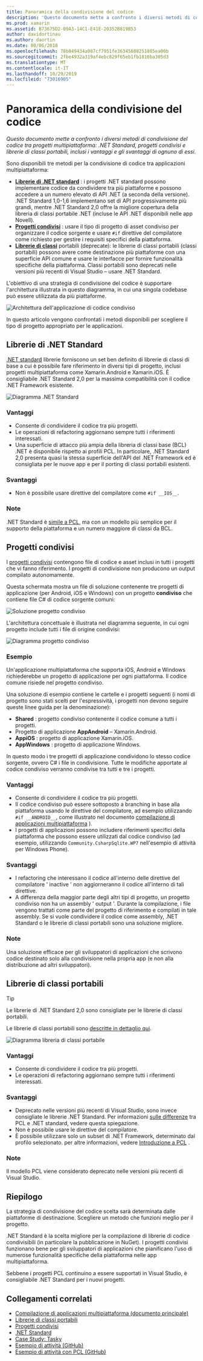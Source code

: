 ```yaml
---
title: Panoramica della condivisione del codice
description: 'Questo documento mette a confronto i diversi metodi di condivisione del codice tra progetti multipiattaforma: progetti condivisi, librerie di classi portabili e .NET Standard, inclusi i vantaggi e gli svantaggi di ognuno di essi.'
ms.prod: xamarin
ms.assetid: B73675D2-09A3-14C1-E41E-20352B819B53
author: davidortinau
ms.author: daortin
ms.date: 08/06/2018
ms.openlocfilehash: 78b849434a087cf7951fe36345688251885ea00b
ms.sourcegitcommit: 2fbe4932a319af4ebc829f65eb1fb1816ba305d3
ms.translationtype: MT
ms.contentlocale: it-IT
ms.lasthandoff: 10/29/2019
ms.locfileid: "73016905"
---
```

# <a name="sharing-code-overview"></a>Panoramica della condivisione del codice

_Questo documento mette a confronto i diversi metodi di condivisione del codice tra progetti multipiattaforma: .NET Standard, progetti condivisi e librerie di classi portabili, inclusi i vantaggi e gli svantaggi di ognuno di essi._

Sono disponibili tre metodi per la condivisione di codice tra applicazioni multipiattaforma:

- [**Librerie di .NET standard**](#Net_Standard) : i progetti .NET standard possono implementare codice da condividere tra più piattaforme e possono accedere a un numero elevato di API .NET (a seconda della versione). .NET Standard 1,0-1,6 implementano set di API progressivamente più grandi, mentre .NET Standard 2,0 offre la migliore copertura della libreria di classi portabile .NET (incluse le API .NET disponibili nelle app Novell).
- [**Progetti condivisi**](#Shared_Projects) : usare il tipo di progetto di asset condiviso per organizzare il codice sorgente e usare `#if` direttive del compilatore come richiesto per gestire i requisiti specifici della piattaforma.
- [**Librerie di classi**](#Portable_Class_Libraries) portabili (deprecate): le librerie di classi portabili (classi portabili) possono avere come destinazione più piattaforme con una superficie API comune e usare le interfacce per fornire funzionalità specifiche della piattaforma. Classi portabili sono deprecati nelle versioni più recenti di Visual Studio &ndash; usare .NET Standard.

L'obiettivo di una strategia di condivisione del codice è supportare l'architettura illustrata in questo diagramma, in cui una singola codebase può essere utilizzata da più piattaforme.

 ![Architettura dell'applicazione di codice condiviso](code-sharing-images/conceptualarchitecture.png "Architettura dell'applicazione di codice condiviso")

In questo articolo vengono confrontati i metodi disponibili per scegliere il tipo di progetto appropriato per le applicazioni.

<a name="Net_Standard" />

## <a name="net-standard-libraries"></a>Librerie di .NET Standard

[.NET standard](~/cross-platform/app-fundamentals/net-standard.md) librerie forniscono un set ben definito di librerie di classi di base a cui è possibile fare riferimento in diversi tipi di progetto, inclusi progetti multipiattaforma come Xamarin.Android e Xamarin.iOS. È consigliabile .NET Standard 2,0 per la massima compatibilità con il codice .NET Framework esistente.

![Diagramma .NET Standard](code-sharing-images/netstandard.png "Diagramma .NET Standard")

### <a name="benefits"></a>Vantaggi

- Consente di condividere il codice tra più progetti.
- Le operazioni di refactoring aggiornano sempre tutti i riferimenti interessati.
- Una superficie di attacco più ampia della libreria di classi base (BCL) .NET è disponibile rispetto ai profili PCL. In particolare, .NET Standard 2,0 presenta quasi la stessa superficie dell'API del .NET Framework ed è consigliata per le nuove app e per il porting di classi portabili esistenti.

### <a name="disadvantages"></a>Svantaggi

- Non è possibile usare direttive del compilatore come `#if __IOS__`.

### <a name="remarks"></a>Note

.NET Standard è [simile a PCL](https://docs.microsoft.com/dotnet/standard/net-standard#comparison-to-portable-class-libraries), ma con un modello più semplice per il supporto della piattaforma e un numero maggiore di classi da BCL.

<a name="Shared_Projects" />

## <a name="shared-projects"></a>Progetti condivisi

I [progetti condivisi](~/cross-platform/app-fundamentals/shared-projects.md) contengono file di codice e asset inclusi in tutti i progetti che vi fanno riferimento. I progetti di condivisione non producono un output compilato autonomamente.

Questa schermata mostra un file di soluzione contenente tre progetti di applicazione (per Android, iOS e Windows) con un progetto **condiviso** che contiene file C# di codice sorgente comuni:

![Soluzione progetto condiviso](code-sharing-images/sharedsolution.png "Soluzione progetto condiviso")

L'architettura concettuale è illustrata nel diagramma seguente, in cui ogni progetto include tutti i file di origine condivisi:

![Diagramma progetto condiviso](code-sharing-images/sharedassetproject.png "Diagramma progetto condiviso")

### <a name="example"></a>Esempio

Un'applicazione multipiattaforma che supporta iOS, Android e Windows richiederebbe un progetto di applicazione per ogni piattaforma. Il codice comune risiede nel progetto condiviso.

Una soluzione di esempio contiene le cartelle e i progetti seguenti (i nomi di progetto sono stati scelti per l'espressività, i progetti non devono seguire queste linee guida per la denominazione):

- **Shared** : progetto condiviso contenente il codice comune a tutti i progetti.
- Progetto di applicazione **AppAndroid** – Xamarin.Android.
- **AppiOS** : progetto di applicazione Xamarin.iOS.
- **AppWindows** : progetto di applicazione Windows.

In questo modo i tre progetti di applicazione condividono lo stesso codice sorgente, ovvero C# i file in condivisione. Tutte le modifiche apportate al codice condiviso verranno condivise tra tutti e tre i progetti.

### <a name="benefits"></a>Vantaggi

- Consente di condividere il codice tra più progetti.
- Il codice condiviso può essere sottoposto a branching in base alla piattaforma usando le direttive del compilatore, ad esempio utilizzando `#if __ANDROID__`, come illustrato nel documento [compilazione di applicazioni multipiattaforma](~/cross-platform/app-fundamentals/building-cross-platform-applications/index.md) ).
- I progetti di applicazioni possono includere riferimenti specifici della piattaforma che possono essere utilizzati dal codice condiviso (ad esempio, utilizzando `Community.CsharpSqlite.WP7` nell'esempio di attività per Windows Phone).

### <a name="disadvantages"></a>Svantaggi

- I refactoring che interessano il codice all'interno delle direttive del compilatore ' inactive ' non aggiorneranno il codice all'interno di tali direttive.
- A differenza della maggior parte degli altri tipi di progetto, un progetto condiviso non ha un assembly ' output '. Durante la compilazione, i file vengono trattati come parte del progetto di riferimento e compilati in tale assembly. Se si vuole condividere il codice come assembly, .NET Standard o le librerie di classi portabili sono una soluzione migliore.

<a name="Shared_Remarks" />

### <a name="remarks"></a>Note

Una soluzione efficace per gli sviluppatori di applicazioni che scrivono codice destinato solo alla condivisione nella propria app (e non alla distribuzione ad altri sviluppatori).

<a name="Portable_Class_Libraries" />

## <a name="portable-class-libraries"></a>Librerie di classi portabili

> [!TIP]
> Le librerie di .NET Standard 2,0 sono consigliate per le librerie di classi portabili.

Le librerie di classi portabili sono [descritte in dettaglio qui](~/cross-platform/app-fundamentals/pcl.md).

![Diagramma libreria di classi portabile](code-sharing-images/portableclasslibrary.png "Diagramma libreria di classi portabile")

### <a name="benefits"></a>Vantaggi

- Consente di condividere il codice tra più progetti.
- Le operazioni di refactoring aggiornano sempre tutti i riferimenti interessati.

### <a name="disadvantages"></a>Svantaggi

- Deprecato nelle versioni più recenti di Visual Studio, sono invece consigliate le librerie .NET Standard. Per informazioni [sulle differenze](https://docs.microsoft.com/dotnet/standard/net-standard#comparison-to-portable-class-libraries) tra PCL e .NET standard, vedere questa spiegazione.
- Non è possibile usare le direttive del compilatore.
- È possibile utilizzare solo un subset di .NET Framework, determinato dal profilo selezionato. per altre informazioni, vedere [Introduzione a PCL](~/cross-platform/app-fundamentals/pcl.md) .

### <a name="remarks"></a>Note

Il modello PCL viene considerato deprecato nelle versioni più recenti di Visual Studio.

## <a name="summary"></a>Riepilogo

La strategia di condivisione del codice scelta sarà determinata dalle piattaforme di destinazione. Scegliere un metodo che funzioni meglio per il progetto.

.NET Standard è la scelta migliore per la compilazione di librerie di codice condivisibili (in particolare la pubblicazione in NuGet). I progetti condivisi funzionano bene per gli sviluppatori di applicazioni che pianificano l'uso di numerose funzionalità specifiche della piattaforma nelle app multipiattaforma.

Sebbene i progetti PCL continuino a essere supportati in Visual Studio, è consigliabile .NET Standard per i nuovi progetti.

## <a name="related-links"></a>Collegamenti correlati

- [Compilazione di applicazioni multipiattaforma (documento principale)](~/cross-platform/app-fundamentals/building-cross-platform-applications/index.md)
- [Librerie di classi portabili](~/cross-platform/app-fundamentals/pcl.md)
- [Progetti condivisi](~/cross-platform/app-fundamentals/shared-projects.md)
- [.NET Standard](~/cross-platform/app-fundamentals/net-standard.md)
- [Case Study: Tasky](~/cross-platform/app-fundamentals/building-cross-platform-applications/case-study-tasky.md)
- [Esempio di attività (GitHub)](https://github.com/xamarin/mobile-samples/tree/master/Tasky)
- [Esempio di attività con PCL (GitHub)](https://github.com/xamarin/mobile-samples/tree/master/TaskyPortable)
